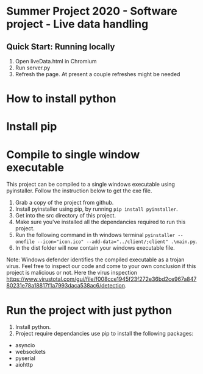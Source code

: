 # Summer Project 2020 - Software project - Live data handling

## Quick Start: Running locally
1. Open liveData.html in Chromium 
2. Run server.py 
3. Refresh the page. At present a couple refreshes might be needed

# How to install python


# Install pip

# Compile to single window executable
This project can be compiled to a single windows executable using pyinstaller.
Follow the instruction below to get the exe file.

1. Grab a copy of the project from github.
2. Install pyinstaller using pip, by running `pip install pyinstaller`.
3. Get into the src directory of this project.
4. Make sure you've installed all the dependancies required to run this project.
5. Run the following command in th windows terminal `pyinstaller --onefile --icon="icon.ico" --add-data="../client/;client" .\main.py`.
6. In the dist folder will now contain your windows executable file.

Note: Windows defender identifies the compiled executable as a trojan virus. Feel free to inspect our code and come to your own conclusion if this project is
malicious or not. Here the virus inspection https://www.virustotal.com/gui/file/f008cce1945f23f272e36bd2ce967a84780231e78a18817f1a7993daca538ac6/detection.

# Run the project with just python
1. Install python.
2. Project require dependancies use pip to install the following packages:
* asyncio
* websockets
* pyserial
* aiohttp

